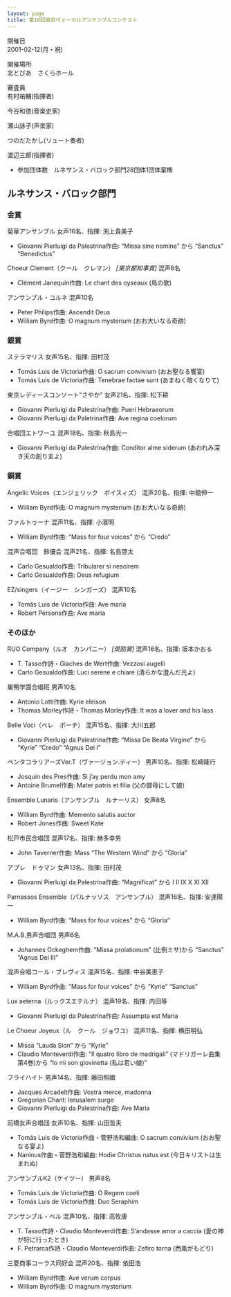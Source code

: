 ```yaml
---
layout: page
title: 第16回東京ヴォーカルアンサンブルコンテスト
---
```

開催日  
2001-02-12(月・祝)

開催場所  
北とぴあ　さくらホール

審査員  
有村祐輔(指揮者)

今谷和徳(音楽史家)

瀬山詠子(声楽家)

つのだたかし(リュート奏者)

渡辺三郎(指揮者)

-   参加団体数　ルネサンス・バロック部門28団体1団体棄権

ルネサンス・バロック部門
------------------------

### 金賞

<span class="choir-name">菊華アンサンブル</span>
女声16名、指揮: 渕上貴美子

-   Giovanni Pierluigi da Palestrina作曲: “Missa sine nomine” から “Sanctus” “Benedictus”

<span class="choir-name">Choeur Clement（クール　クレマン）</span> *\[東京都知事賞\]*
混声6名

-   Clément Janequin作曲: Le chant des oyseaux (鳥の歌)

<span class="choir-name">アンサンブル・コルネ</span>
混声10名

-   Peter Philips作曲: Ascendit Deus
-   William Byrd作曲: O magnum mysterium (おお大いなる奇跡)

### 銀賞

<span class="choir-name">ステラマリス</span>
女声15名、指揮: 田村茂

-   Tomás Luis de Victoria作曲: O sacrum convivium (おお聖なる饗宴)
-   Tomás Luis de Victoria作曲: Tenebrae factae sunt (あまねく暗くなりて)

<span class="choir-name">東京レディースコンソート“さやか”</span>
女声21名、指揮: 松下耕

-   Giovanni Pierluigi da Palestrina作曲: Pueri Hebraeorum
-   Giovanni Pierluigi da Paletrina作曲: Ave regina coelorum

<span class="choir-name">合唱団エトワーユ</span>
混声18名、指揮: 秋島光一

-   Giovanni Pierluigi da Palestrina作曲: Conditor alme siderum (あわれみ深き天の創り主よ)

### 銅賞

<span class="choir-name">Angelic Voices（エンジェリック　ボイスィズ）</span>
混声20名、指揮: 中館伸一

-   William Byrd作曲: O magnum mysterium (おお大いなる奇跡)

<span class="choir-name">ファルトゥーナ</span>
混声11名、指揮: 小濱明

-   William Byrd作曲: “Mass for four voices” から “Credo”

<span class="choir-name">混声合唱団　鈴優会</span>
混声21名、指揮: 名島啓太

-   Carlo Gesualdo作曲: Tribularer si nescirem
-   Carlo Gesualdo作曲: Deus refugium

<span class="choir-name">EZ/singers（イージー　シンガーズ）</span>
混声10名

-   Tomás Luis de Victoria作曲: Ave maria
-   Robert Persons作曲: Ave maria

### そのほか

<span class="choir-name">RUO Company（ルオ　カンパニー）</span> *\[奨励賞\]*
混声16名、指揮: 坂本かおる

-   T. Tasso作詩・Giaches de Wert作曲: Vezzosi augelli
-   Carlo Gesualdo作曲: Luci serene e chiare (清らかな澄んだ光よ)

<span class="choir-name">巣鴨学園合唱班</span>
男声10名

-   Antonio Lotti作曲: Kyrie eleison
-   Thomas Morley作詩・Thomas Morley作曲: It was a lover and his lass

<span class="choir-name">Belle Voci（ベレ　ボーチ）</span>
混声15名、指揮: 大川五郎

-   Giovanni Pierluigi da Palestrina作曲: “Missa De Beata Virgine” から “Kyrie” “Credo” “Agnus Dei Ⅰ”

<span class="choir-name">ペンタコラリアーズVer.T（ヴァージョン.ティー）</span>
男声10名、指揮: 松崎隆行

-   Josquin des Pres作曲: Si j’ay perdu mon amy
-   Antoine Brumel作曲: Mater patris et filia (父の御母にして娘)

<span class="choir-name">Ensemble Lunaris（アンサンブル　ルナーリス）</span>
女声8名

-   William Byrd作曲: Memento salutis auctor
-   Robert Jones作曲: Sweet Kate

<span class="choir-name">松戸市民合唱団</span>
混声17名、指揮: 赫多幸男

-   John Taverner作曲: Mass “The Western Wind” から “Gloria”

<span class="choir-name">アプレ　ドゥマン</span>
女声13名、指揮: 田村茂

-   Giovanni Pierluigi da Palestrina作曲: “Magnificat” から Ⅰ Ⅱ Ⅸ Ⅹ Ⅺ Ⅻ

<span class="choir-name">Parnassos Ensemble（パルナッソス　アンサンブル）</span>
混声16名、指揮: 安達陽一

-   William Byrd作曲: “Mass for four voices” から “Gloria”

<span class="choir-name">M.A.B.男声合唱団</span>
男声6名

-   Johannes Ockeghem作曲: “Missa prolationum” (比例ミサ)から “Sanctus” “Agnus Dei Ⅲ”

<span class="choir-name">混声合唱コール・ブレヴィス</span>
混声15名、指揮: 中谷美恵子

-   William Byrd作曲: “Mass for four voices” から “Kyrie” “Sanctus”

<span class="choir-name">Lux aeterna（ルックスエテルナ）</span>
混声19名、指揮: 内田等

-   Giovanni Pierluigi da Palestrina作曲: Assumpta est Maria

<span class="choir-name">Le Choeur Joyeux（ル　クール　ジョワユ）</span>
混声11名、指揮: 横田明弘

-   Missa “Lauda Sion” から “Kyrie”
-   Claudio Monteverdi作曲: “Il quatro libro de madrigali” (マドリガーレ曲集第4巻)から “Io mi son giovinetta (私は若い娘)”

<span class="choir-name">フライハイト</span>
男声14名、指揮: 藤田照國

-   Jacques Arcadelt作曲: Vostra merce, madonna
-   Gregorian Chant: Ierusalem surge
-   Giovanni Pierluigi da Palestrina作曲: Ave Maria

<span class="choir-name">前橋女声合唱団</span>
女声10名、指揮: 山田哲夫

-   Tomás Luis de Victoria作曲・菅野浩和編曲: O sacrum convivium (おお聖なる宴よ)
-   Naninus作曲・菅野浩和編曲: Hodie Christus natus est (今日キリストは生まれぬ)

<span class="choir-name">アンサンブルK2（ケイツー）</span>
男声8名

-   Tomás Luis de Victoria作曲: O Regem coeli
-   Tomás Luis de Victoria作曲: Duo Seraphim

<span class="choir-name">アンサンブル・ベル</span>
混声10名、指揮: 高牧康

-   T. Tasso作詩・Claudio Monteverdi作曲: S’andasse amor a caccia (愛の神が狩に行ったとき)
-   F. Petrarca作詩・Claudio Monteverdi作曲: Zefiro torna (西風がもどり)

<span class="choir-name">三菱商事コーラス同好会</span>
混声20名、指揮: 依田浩

-   William Byrd作曲: Ave verum corpus
-   William Byrd作曲: O magnum mysterium
